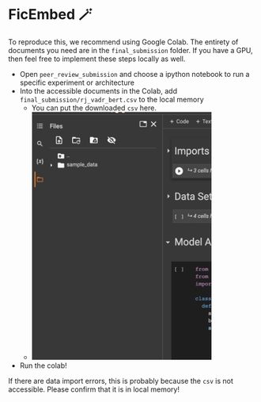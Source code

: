 # FicEmbed 🪄
To reproduce this, we recommend using Google Colab. The entirety of documents you need are in the `final_submission` folder. If you have a GPU, then feel free to implement these steps locally as well.
- Open `peer_review_submission` and choose a ipython notebook to run a specific experiment or architecture
- Into the accessible documents in the Colab, add `final_submission/rj_vadr_bert.csv` to the local memory
  - You can put the downloaded `csv` here.
  - <img src="docs/drophere.png" height="500px"></img>
- Run the colab!

If there are data import errors, this is probably because the `csv` is not accessible. Please confirm that it is in local memory!


